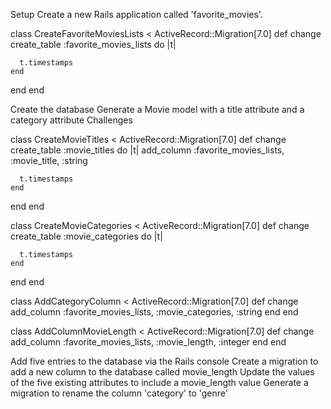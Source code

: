 Setup
Create a new Rails application called 'favorite_movies'.

class CreateFavoriteMoviesLists < ActiveRecord::Migration[7.0]
  def change
    create_table :favorite_movies_lists do |t|

      t.timestamps
    end
  end
end


Create the database
Generate a Movie model with a title attribute and a category attribute
Challenges

class CreateMovieTitles < ActiveRecord::Migration[7.0]
  def change
    create_table :movie_titles do |t|
      add_column :favorite_movies_lists, :movie_title, :string

      t.timestamps
    end
  end
end



class CreateMovieCategories < ActiveRecord::Migration[7.0]
  def change
    create_table :movie_categories do |t|

      t.timestamps
    end
  end
end


class AddCategoryColumn < ActiveRecord::Migration[7.0]
  def change
    add_column :favorite_movies_lists, :movie_categories, :string
  end
end


class AddColumnMovieLength < ActiveRecord::Migration[7.0]
  def change
    add_column :favorite_movies_lists, :movie_length, :integer
  end
end




Add five entries to the database via the Rails console
Create a migration to add a new column to the database called movie_length
Update the values of the five existing attributes to include a movie_length value
Generate a migration to rename the column 'category' to 'genre'
